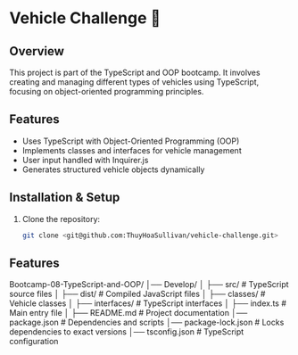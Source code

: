 # Vehicle Challenge 🚗

## Overview
This project is part of the TypeScript and OOP bootcamp. It involves creating and managing different types of vehicles using TypeScript, focusing on object-oriented programming principles.

## Features
- Uses TypeScript with Object-Oriented Programming (OOP)
- Implements classes and interfaces for vehicle management
- User input handled with Inquirer.js
- Generates structured vehicle objects dynamically

## Installation & Setup
1. Clone the repository:
   ```sh
   git clone <git@github.com:ThuyHoaSullivan/vehicle-challenge.git>
## Features
Bootcamp-08-TypeScript-and-OOP/
│── Develop/
│   ├── src/            # TypeScript source files
│   ├── dist/           # Compiled JavaScript files
│   ├── classes/        # Vehicle classes
│   ├── interfaces/     # TypeScript interfaces
│   ├── index.ts        # Main entry file
│   ├── README.md       # Project documentation
│── package.json        # Dependencies and scripts
│── package-lock.json   # Locks dependencies to exact versions
│── tsconfig.json       # TypeScript configuration

